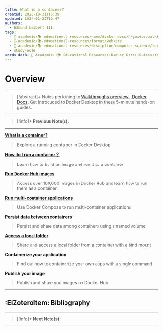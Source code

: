 ```yaml
---
title: What is a container?
created: 2023-10-31T16:39
updated: 2024-01-25T16:47
authors:
  - Edmund Leibert III
tags:
  - 🔴-academic/📚-educational-resources/name/docker-docs/🔖/guides/walkthroughs/overview
  - 🔴-academic/📚-educational-resources/format/website
  - 🔴-academic/📚-educational-resources/discipline/computer-science/technology/docker
  - study-note
cards-deck: 🔴 Academic::📚 Educational Resource::Docker Docs::Guides::Walkthroughs::Overview
---
```


# Overview

---

> [!abstract]+ 
> Notes pertaining to [Walkthroughs overview | Docker Docs](https://docs.docker.com/guides/walkthroughs/). Get introduced to Docker Desktop in these 5-minute hands-on guides.

---

> [!info]+ 
> **Previous Note(s):**
> 

---

**[What is a container?](the-vault/src/🔴%20Academic/📚%20Educational%20Resources/Docker%20Docs/Guides/Walkthroughs/What%20is%20a%20container？.md)**

> Explore a running container in Docker Desktop

**[How do I run a container？](the-vault/src/🔴%20Academic/📚%20Educational%20Resources/Docker%20Docs/Guides/Walkthroughs/How%20do%20I%20run%20a%20container？.md)**

> Learn how to build an image and run it as a container

**[Run Docker Hub images](the-vault/src/🔴%20Academic/📚%20Educational%20Resources/Docker%20Docs/Guides/Walkthroughs/Run%20Docker%20Hub%20images.md)**

> Access over 100,000 images in Docker Hub and learn how to run them as a container

**[Run multi-container applications](the-vault/src/🔴%20Academic/📚%20Educational%20Resources/Docker%20Docs/Guides/Walkthroughs/Run%20multi-container%20applications.md)**

> Use Docker Compose to run multi-container applications

**[Persist data between containers](the-vault/src/🔴%20Academic/📚%20Educational%20Resources/Docker%20Docs/Guides/Walkthroughs/Persist%20data%20between%20containers.md)**

> Persist and share data among containers using a named volume

**[Access a local folder](the-vault/src/🔴%20Academic/📚%20Educational%20Resources/Docker%20Docs/Guides/Walkthroughs/Access%20a%20local%20folder.md)**

> Share and access a local folder from a container with a bind mount

**Containerize your application**

> Find out how to containerize your own apps with a single command

**Publish your image**

> Publish and share you images on Docker Hub

---

## :EiZoteroItem: Bibliography

---

> [!info]+
> **Next Note(s):**

---
